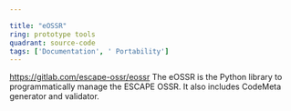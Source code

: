```yaml
---

title: "eOSSR"
ring: prototype tools
quadrant: source-code
tags: ['Documentation', ' Portability']
---
```

https://gitlab.com/escape-ossr/eossr
The eOSSR is the Python library to programmatically manage the ESCAPE OSSR. It also includes CodeMeta generator and validator.
